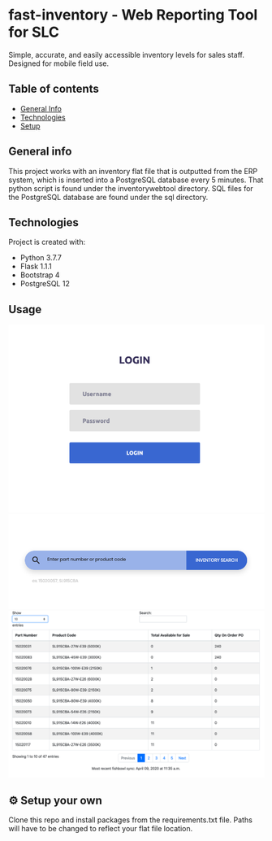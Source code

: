 # fast-inventory - Web Reporting Tool for SLC

Simple, accurate, and easily accessible inventory levels for sales staff. Designed for mobile field use.

## Table of contents
* [General Info](#general-info)
* [Technologies](#technologies)
* [Setup](#setup)

## General info

This project works with an inventory flat file that is outputted from the ERP system, which is inserted into a PostgreSQL database every 5 minutes.  That python script is found under the inventorywebtool directory. SQL files for the PostgreSQL database are found under the sql directory.

## Technologies
Project is created with:
* Python 3.7.7
* Flask 1.1.1
* Bootstrap 4
* PostgreSQL 12

## Usage
![Login page](./static/images/login.png)
![Search page](./static/images/search.png)
![Results page](./static/images/results.png)


## :gear: Setup your own
Clone this repo and install packages from the requirements.txt file.  Paths will have to be changed to reflect your flat file location.

